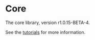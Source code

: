 # Core

The core library, version r1.0.15-BETA-4.

See the [tutorials](tutorials/index.md) for more information.
